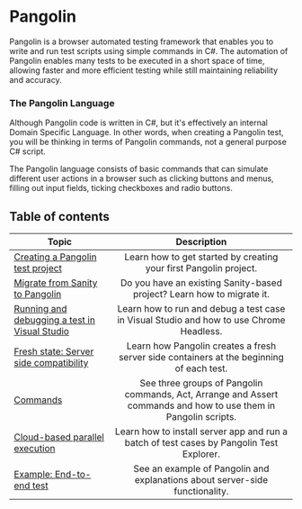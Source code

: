 # Pangolin
Pangolin is a browser automated testing framework that enables you to write and run test scripts using simple commands in C#. The automation of Pangolin enables many tests to be executed in a short space of time, allowing faster and more efficient testing while still maintaining reliability and accuracy.

### The Pangolin Language
Although Pangolin code is written in C#, but it's effectively an internal Domain Specific Language.
In other words, when creating a Pangolin test, you will be thinking in terms of Pangolin commands, not a general purpose C# script.

The Pangolin language consists of basic commands that can simulate different user actions in a browser such as clicking buttons and menus, filling out input fields, ticking checkboxes and radio buttons.

## Table of contents
| Topic | Description |
| ------------- |:-------------:|
| [Creating a Pangolin test project](create-project.md) | Learn how to get started by creating your first Pangolin project. |
| [Migrate from Sanity to Pangolin](sanity-migration.md) | Do you have an existing Sanity-based project? Learn how to migrate it. |
| [Running and debugging a test in Visual Studio](running-in-vs.md) | Learn how to run and debug a test case in Visual Studio and how to use Chrome Headless. |
| [Fresh state: Server side compatibility](fresh-slate.md) | Learn how Pangolin creates a fresh server side containers at the beginning of each test. |
| [Commands](commands.md) | See three groups of Pangolin commands, Act, Arrange and Assert commands and how to use them in Pangolin scripts. |
| [Cloud-based parallel execution](cloud-run.md) | Learn how to install server app and run a batch of test cases by Pangolin Test Explorer. |
| [Example: End-to-end test](example.md) | See an example of Pangolin and explanations about server-side functionality. |
